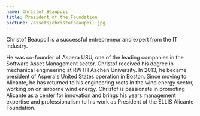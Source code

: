 ```yaml
---
name: Christof Beaupoil
title: President of the Foundation
picture: /assets/christofbeaupoil.jpg
---
```


Christof Beaupoil is a successful entrepreneur and expert from the IT industry.

He was co-founder of Aspera USU, one of the leading companies in the Software Asset Management sector. Christof received his degree in mechanical engineering at RWTH Aachen University. In 2013, he became president of Aspera's United States operation in Boston. Since moving to Alicante, he has returned to his engineering roots in the wind energy sector, working on on airborne wind energy. Christof is passionate in promoting Alicante as a center for innovation and brings his years management expertise and professionalism to his work as President of the ELLIS Alicante Foundation.